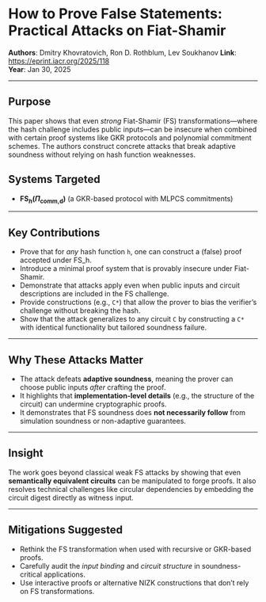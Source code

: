 # How to Prove False Statements: Practical Attacks on Fiat-Shamir

**Authors**: Dmitry Khovratovich, Ron D. Rothblum, Lev Soukhanov
**Link**: https://eprint.iacr.org/2025/118  
**Year**: Jan 30, 2025

---

## Purpose

This paper shows that even *strong* Fiat-Shamir (FS) transformations—where the hash challenge includes public inputs—can be insecure when combined with certain proof systems like GKR protocols and polynomial commitment schemes. The authors construct concrete attacks that break adaptive soundness without relying on hash function weaknesses.

## Systems Targeted

- **$\text{FS}_h(Π_\text{comm,d})$** (a GKR-based protocol with MLPCS commitments)

---

## Key Contributions

- Prove that for *any* hash function `h`, one can construct a (false) proof accepted under FS_h.
- Introduce a minimal proof system that is provably insecure under Fiat-Shamir.
- Demonstrate that attacks apply even when public inputs and circuit descriptions are included in the FS challenge.
- Provide constructions (e.g., `C*`) that allow the prover to bias the verifier’s challenge without breaking the hash.
- Show that the attack generalizes to any circuit `C` by constructing a `C*` with identical functionality but tailored soundness failure.

---

## Why These Attacks Matter

- The attack defeats **adaptive soundness**, meaning the prover can choose public inputs *after* crafting the proof.
- It highlights that **implementation-level details** (e.g., the structure of the circuit) can undermine cryptographic proofs.
- It demonstrates that FS soundness does **not necessarily follow** from simulation soundness or non-adaptive guarantees.

---

## Insight

The work goes beyond classical weak FS attacks by showing that even **semantically equivalent circuits** can be manipulated to forge proofs. It also resolves technical challenges like circular dependencies by embedding the circuit digest directly as witness input.

---

## Mitigations Suggested

- Rethink the FS transformation when used with recursive or GKR-based proofs.
- Carefully audit the *input binding* and *circuit structure* in soundness-critical applications.
- Use interactive proofs or alternative NIZK constructions that don’t rely on FS transformations.